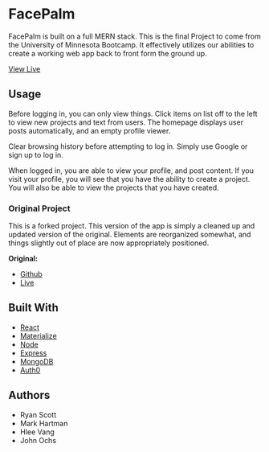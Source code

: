 # FacePalm

FacePalm is built on a full MERN stack. This is the final Project to come from the University of Minnesota Bootcamp. It effectively utilizes our abilities to create a working web app back to front form the ground up.

[View Live](https://face--palm.herokuapp.com/)

## Usage
Before logging in, you can only view things. Click items on list off to the left to view new projects and text from users.
The homepage displays user posts automatically, and an empty profile viewer.

Clear browsing history before attempting to log in. Simply use Google or sign up to log in.

When logged in, you are able to view your profile, and post content. If you visit your profile, you will see that you have the ability to create a project. You will also be able to view the projects that you have created.

### Original Project
This is a forked project. This version of the app is simply a cleaned up and updated version of the original. Elements are reorganized somewhat, and things slightly out of place are now appropriately positioned.

**Original:**
* [Github](https://github.com/LilGherkin/SyntactictSugar)
* [Live](https://syntactictsugar.herokuapp.com/)

## Built With
* [React](https://reactjs.org)
* [Materialize](https://materializecss.com)
* [Node](https://nodejs.org/en/)
* [Express](https://expressjs.com)
* [MongoDB](https://www.mongodb.com/what-is-mongodb)
* [Auth0](https://auth0.com)

## Authors
* Ryan Scott
* Mark Hartman
* Hlee Vang
* John Ochs
